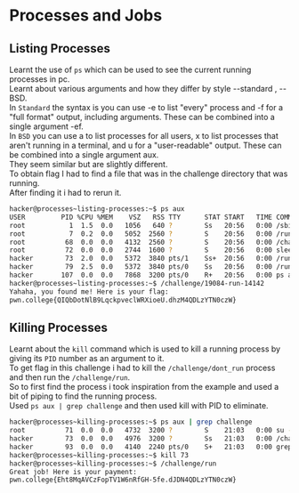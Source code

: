 # Processes and Jobs
## Listing Processes
Learnt the use of `ps` which can be used to see the current running processes in pc.<br>
Learnt about various arguments and how they differ by style --standard , --BSD.<br>
In `Standard` the syntax is you can use -e to list "every" process and -f for a "full format" output, including arguments. These can be combined into a single argument -ef.<br>
In `BSD` you can use a to list processes for all users, x to list processes that aren't running in a terminal, and u for a "user-readable" output. These can be combined into a single argument aux.<br>
They seem similar but are slightly different.<br>
To obtain flag I had to find a file that was in the challenge directory that was running.<br>
After finding it i had to rerun it.<br>
```bash
hacker@processes~listing-processes:~$ ps aux
USER         PID %CPU %MEM    VSZ   RSS TTY      STAT START   TIME COMMAND
root           1  1.5  0.0   1056   640 ?        Ss   20:56   0:00 /sbin/docker-init -- /nix/var/nix/profiles/defa
root           7  0.2  0.0   5052  2560 ?        S    20:56   0:00 /run/dojo/bin/sleep 6h
root          68  0.0  0.0   4132  2560 ?        S    20:56   0:00 /challenge/19084-run-14142
root          72  0.0  0.0   2744  1600 ?        S    20:56   0:00 sleep 6h
hacker        73  2.0  0.0   5372  3840 pts/1    Ss+  20:56   0:00 /run/dojo/bin/ssh-entrypoint
hacker        79  2.5  0.0   5372  3840 pts/0    Ss   20:56   0:00 /run/dojo/bin/ssh-entrypoint
hacker       107  0.0  0.0   7868  3200 pts/0    R+   20:56   0:00 ps aux
hacker@processes~listing-processes:~$ /challenge/19084-run-14142
Yahaha, you found me! Here is your flag:
pwn.college{QIQbDotNlB9LqckpveclWRXioeU.dhzM4QDLzYTN0czW}
```
## Killing Processes
Learnt about the `kill` command which is used to kill a running process by giving its `PID` number as an argument to it.<br>
To get flag in this challenge i had to kill the `/challenge/dont_run` process and then run the `/challenge/run`.<br>
So to first find the process i took inspiration from the example and used a bit of piping to find the running process.<br>
Used `ps aux | grep challenge` and then used kill with PID to eliminate.<br>
```bash
hacker@processes~killing-processes:~$ ps aux | grep challenge
root          71  0.0  0.0   4732  3200 ?        S    21:03   0:00 su -c /challenge/.launcher hacker
hacker        73  0.0  0.0   4976  3200 ?        Ss   21:03   0:00 /challenge/dont_run
hacker        93  0.0  0.0   4140  2240 pts/0    S+   21:03   0:00 grep --color=auto challenge
hacker@processes~killing-processes:~$ kill 73
hacker@processes~killing-processes:~$ /challenge/run
Great job! Here is your payment:
pwn.college{Eht8MqAVCzFopTV1W6nRfGH-5fe.dJDN4QDLzYTN0czW}
```
##
